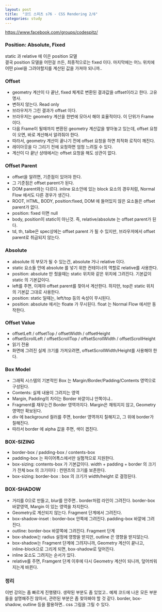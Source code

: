 ```yaml
---
layout: post
title:  "코드 스피츠 s76 - CSS Rendering 2/6"
categories: study
---
```


https://www.facebook.com/groups/codespitz/

### Position: Absolute, Fixed

static 과 relative 에 이은 position 모델  
결국 position 모델을 어떤걸 쓰든, 최종적으로는 fixed 이다. 마지막에는 어느 위치에 어떤 pixel을 그려야할지를 계산된 값을 가져야 되니까..

### Offset  
* geometry 계산이 다 끝난, fixed 체계로 변환된 결과값을 offset이라고 한다. 고유명사.  
* 변하지 않는다. Read only  
* 브라우저가 그린 결과가 offset 이다.
* 브라우저는 geometry 계산을 한번에 모아서 해야 효율적이다. 이 단위가 Frame 이다.
* 다음 Frame이 될때까지 변환된 geometry 계산값을 쌓아놓고 있는데, offset 요청이 오면, 바로 계산해서 알려줘야 한다.
* 따라서, geometry 계산이 끝나기 전에 offset 요청을 하면 최적화 로직이 깨진다.
* 레이아웃을 다 그리기 전에 요청하면 엄청 느려질 수 있다.
* 계산이 다 끝난 상태에서는 offset 요청을 해도 상관이 없다.

### Offset Parent
* offset을 알려면, 기준점이 있어야 한다.
* 그 기준점은 offset parent가 된다.
* DOM parent와는 다르다. inline 요소안에 있는 block 요소의 경우처럼, Normal Flow 에서도 다른 경우가 생긴다.
* ROOT, HTML, BODY, position:fixed, DOM 에 들어있지 않은 요소들은 offset parent가 없다.
* position: fixed 이면 null
* body, position이 static이 아닌것. 즉, relative/absolute 는 offset parent가 된다.
* td, th, talbe은 spec상에는 offset parent 가 될 수 있지만, 브라우저에서 offset parent로 취급되지 않는다.

### Absolute
* absolute 의 부모가 될 수 있는건, absolute 거나 relative 이다.
* static 요소들 안에 absolute 를 넣기 위한 컨테이너의 역할로 relative를 사용한다.
* position: absolute 만 줬을때는 static 위치와 같은 위치에 그려진다. 기본값이 static 의 기본값이다.
* left를 주면, 이제야 offset parent를 찾아서 계산한다. 하지만, top은 static 위치의 기본값 그대로 사용한다.
* position: static 일때는, left/top 등의 속성이 무시된다.
* position: absolute 에서는 floate 가 무시된다. float 는 Normal Flow 에서만 동작한다.

### Offset Value
* offsetLeft / offsetTop / offsetWidth / offsetHeight
* offsetScrollLeft / offsetScrollTop / offsetScrollWidth / offsetScrollHeight
* 읽기 전용
* 화면에 그려진 실제 크기를 가져오려면, offsetScrollWidth/Height를 사용해야 한다. 

### Box Model
* 그래픽 시스템의 기본적인 Box 는 Margin/Border/Padding/Contents 영역으로 구성된다.
* Contents: 실제 내용이 그려지는 영역
* Margin, Padding의 차이는 Border 바깥이냐 안쪽이냐..
* Fragment를 채우는건 Border 영역까지다. Margin은 채워지지 않고, Geometry 영역만 확보된다.
* div 에 background 컬러를 주면, border 영역까지 칠해지고, 그 위에 border가 칠해진다.
* 따라서 border 에 alpha 값을 주면, 색이 겹친다.

### BOX-SIZING
* border-box / padding-box / contents-box
* padding-box 는 파이어폭스에서만 실험적으로 지원한다.
* box-sizing: contents-box 가 기본값이다. width + padding + border 의 크기가 전체 box 의 크기이다 : 컨텐츠의 크기를 보존한다.
* box-sizing: border-box : box 의 크기가 width/height 로 결정된다.

### BOX-SHADOW
* 거리를 0으로 만들고, blur를 안주면.. border처럼 라인이 그려진다. border-box 바깥영역, Margin 이 있는 영역을 차지한다.
* Geometry로 계산되지 않는다. Fragment 단계에서 그려진다.
* box-shadow-inset : border-box 안쪽에 그려진다. padding-box 바깥에 그려진다.
* outline: border-box 바깥쪽에 그려진다. Fragment 단계
* box-shadow는 radius 설정에 영향을 받지만, outline 은 영향을 받지않는다.
* box-shadow는 Fragment 단계에 그려지니까, Geometry 계산이 끝나고, inline-block으로 그리게 되면, box-shadow로 덮어진다.
* inline 요소도 그려지는 순서가 있다.
* relative를 주면, Framgent 단계 이후에 다시 Geometry 계산이 되니까, 덮어씌워지는게 바뀐다.

### 정리
이번 강의는 좀 빠르게 진행됐다. 생략된 부분도 좀 있었고.. 예제 코드에 나온 모든 부분들을 설명해주진 않아서, 관련된 부분은 좀 찾아봐야 할 것 같다. border, box-shadow, outline 등을 활용하면.. css 그림을 그릴 수 있다.